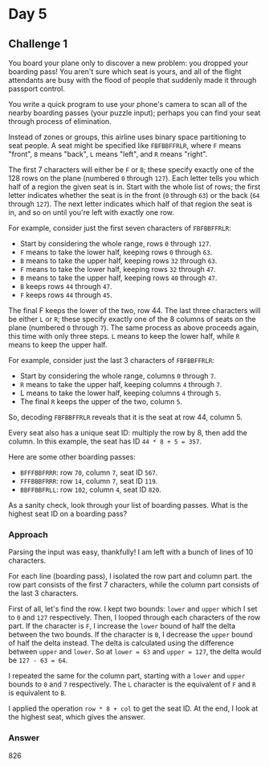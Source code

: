 # Day 5

## Challenge 1

You board your plane only to discover a new problem: you dropped your boarding pass! You aren't sure which seat is yours, and all of the flight attendants are busy with the flood of people that suddenly made it through passport control.

You write a quick program to use your phone's camera to scan all of the nearby boarding passes (your puzzle input); perhaps you can find your seat through process of elimination.

Instead of zones or groups, this airline uses binary space partitioning to seat people. A seat might be specified like `FBFBBFFRLR`, where `F` means "front", `B` means "back", `L` means "left", and `R` means "right".

The first 7 characters will either be `F` or `B`; these specify exactly one of the 128 rows on the plane (numbered `0` through `127`). Each letter tells you which half of a region the given seat is in. Start with the whole list of rows; the first letter indicates whether the seat is in the front (`0` through `63`) or the back (`64` through `127`). The next letter indicates which half of that region the seat is in, and so on until you're left with exactly one row.

For example, consider just the first seven characters of `FBFBBFFRLR`:

-   Start by considering the whole range, rows `0` through `127`.
-   `F` means to take the lower half, keeping rows `0` through `63`.
-   `B` means to take the upper half, keeping rows `32` through `63`.
-   `F` means to take the lower half, keeping rows `32` through `47`.
-   `B` means to take the upper half, keeping rows `40` through `47`.
-   `B` keeps rows `44` through `47`.
-   `F` keeps rows `44` through `45`.

The final F keeps the lower of the two, row 44.
The last three characters will be either `L` or `R`; these specify exactly one of the 8 columns of seats on the plane (numbered `0` through `7`). The same process as above proceeds again, this time with only three steps. `L` means to keep the lower half, while `R` means to keep the upper half.

For example, consider just the last 3 characters of `FBFBBFFRLR`:

-   Start by considering the whole range, columns `0` through `7`.
-   `R` means to take the upper half, keeping columns `4` through `7`.
-   L means to take the lower half, keeping columns `4` through `5`.
-   The final `R` keeps the upper of the two, column `5`.

So, decoding `FBFBBFFRLR` reveals that it is the seat at row 44, column 5.

Every seat also has a unique seat ID: multiply the row by 8, then add the column. In this example, the seat has ID `44 * 8 + 5 = 357`.

Here are some other boarding passes:

-   `BFFFBBFRRR`: row `70`, column `7`, seat ID `567`.
-   `FFFBBBFRRR`: row `14`, column `7`, seat ID `119`.
-   `BBFFBBFRLL`: row `102`, column `4`, seat ID `820`.

As a sanity check, look through your list of boarding passes. What is the highest seat ID on a boarding pass?

### Approach

Parsing the input was easy, thankfully! I am left with a bunch of lines of 10 characters.

For each line (boarding pass), I isolated the row part and column part. the row part consists of the first 7 characters, while the column part consists of the last 3 characters.

First of all, let's find the row. I kept two bounds: `lower` and `upper` which I set to `0` and `127` respectively. Then, I looped through each characters of the row part. If the character is `F`, I increase the `lower` bound of half the delta between the two bounds. If the character is `B`, I decrease the `upper` bound of half the delta instead. The delta is calculated using the difference between `upper` and `lower`. So at `lower = 63` and `upper = 127`, the delta would be `127 - 63 = 64`.

I repeated the same for the column part, starting with a `lower` and `upper` bounds to `0` and `7` respectively. The `L` character is the equivalent of `F` and `R` is equivalent to `B`.

I applied the operation `row * 8 + col` to get the seat ID. At the end, I look at the highest seat, which gives the answer.

### Answer

826
